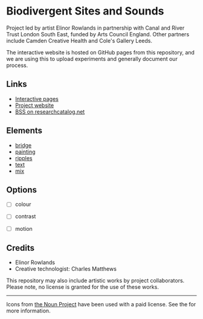 # Biodivergent Sites and Sounds

Project led by artist Elinor Rowlands in partnership with Canal and River Trust London South East, funded by Arts 
Council England. Other partners include Camden Creative Health and Cole's Gallery Leeds. 

The interactive website is hosted on GitHub pages from this repository, and we are using this to upload experiments and generally document our process.

## Links
- [Interactive pages](https://elinorrowlands.github.io/bss/)
- [Project website](https://www.elinorrowlands.com/biodivergent-sites-and-sounds)
- [BSS on researchcatalog.net](https://www.researchcatalogue.net/view/1934405/1934406)

## Elements
- [bridge](https://elinorrowlands.github.io/bss/bridge)
- [painting](https://elinorrowlands.github.io/bss/painting)
- [ripples](https://elinorrowlands.github.io/bss/ripples)
- [text](https://elinorrowlands.github.io/bss/text)
- [mix](https://elinorrowlands.github.io/bss/mix/)

## Options
- [ ] colour
- [ ] contrast
- [ ] motion


## Credits
- Elinor Rowlands
- Creative technologist: Charles Matthews

This repository may also include artistic works by project collaborators. Please note, no license is granted for the use of these works. 

---

Icons from [the Noun Project](https://thenounproject.com/) have been used with a paid license. See the  for more information.